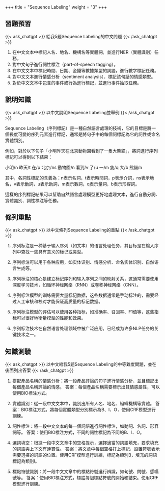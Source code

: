 +++
title = "Sequence Labeling"
weight = "3"
+++
## 習題預習
{{< ask_chatgpt >}}
給我5題Sequence Labeling的中文問題
{{< /ask_chatgpt >}}

1. 在中文文本中標記人名、地名、機構名等實體詞，並進行NER（實體識別）任務。
2. 對中文句子進行詞性標注（part-of-speech tagging）。
3. 在中文文本中標記時間、日期、金錢等數據類型的詞語，進行數字標記任務。
4. 對中文文本進行情感分析（sentiment analysis），標記該句話的情感類型。
5. 對於中文文本中包含的事件或行為進行標記，並進行事件抽取任務。   

## 說明知識
{{< ask_chatgpt >}}
以中文說明Sequence Labeling並舉例
{{< /ask_chatgpt >}}

Sequence Labeling（序列標記）是一種自然語言處理的技術，它的目標是將一個長度可變的序列元素進行標記，通常是將句子中的每個詞標記為它的詞性或命名實體類別。

例如，對於以下句子「小明昨天在北京動物園看到了一隻大熊貓」，將詞進行序列標記可以得到以下結果：

小明/n 昨天/t 在/p 北京/ns 動物園/n 看到/v 了/u 一/m 隻/q 大/b 熊貓/n

其中，各詞性標記的含義為：n表示名詞，t表示時間詞，p表示介詞，ns表示地名，v表示動詞，u表示助詞，m表示數詞，q表示量詞，b表示形容詞。

這樣的序列標記結果可以幫助自然語言處理模型更好地處理文本，進行自動分詞、實體識別、詞性標注等任務。   

## 條列重點
{{< ask_chatgpt >}}
以中文條列Sequence Labeling的重點
{{< /ask_chatgpt >}}

1. 序列标注是一种基于输入序列（如文本）的语言处理任务，其目标是在输入序列中查找一些具有意义的标记或类型。

2. 序列标注可以用于各种应用，如实体识别、情感分析、命名实体识别、自然语言生成等。

3. 序列标注的核心是建立标记序列和输入序列之间的映射关系，这通常需要使用深度学习技术，如循环神经网络（RNN）或卷积神经网络（CNN）。

4. 序列标注模型的训练需要大量标记数据，这些数据通常是手动标注的，需要经过人工审核和校对才能保证高质量的标记数据。

5. 序列标注模型的评估可以使用各种指标，如准确率、召回率、F1值等，这些指标可以很好地衡量模型的性能和效果。

6. 序列标注技术在自然语言处理领域中被广泛应用，已经成为许多NLP任务的关键技术之一。   

## 知識測驗
{{< ask_chatgpt >}}
以中文給我5題Sequence Labeling的中等難度問題，並在後面列出答案
{{< /ask_chatgpt >}}

1. 搭配產品名稱的情感分析：將一段產品評論的句子進行情感分析，並且標記出每個產品名稱評論的情感。
答案：每個產品名稱需要標示出其情感屬性，可以使用BIO標注方式。

2. 實體識別：從一段中文文本中，識別出所有人名、地名、組織機構等實體。 
答案：BIO標注方式，將每個實體類型分別標示為B、I、O，使用CRF模型進行訓練。

3. 詞性標注：將一段中文文本的每一個詞語進行詞性標注，如動詞、名詞、形容詞等。
答案：使用BIO標注方式，不同的詞性標記為不同的B、I、O。

4. 選詞填空：根據一段中文文章中的空格提示，選擇適當的詞語填充，要求填充的詞語與上下文有連貫性。
答案：將文章中每個空格打上標記，設置符號表示需要選擇的詞語的位置。使用CRF模型進行訓練，標記為類別B，填充的詞語標記為類別I。

5. 標點符號識別：將一段中文文章中的標點符號進行辨識，如句號、問號、感嘆號等。
答案：使用BIO標注方式，標註每個標點符號的開始和結束。使用CRF模型進行訓練。   

